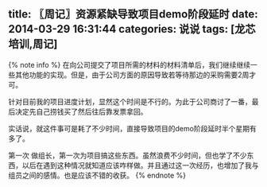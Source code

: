 title: 〖周记〗资源紧缺导致项目demo阶段延时
date: 2014-03-29 16:31:44
categories: 说说
tags: [龙芯培训,周记]
---
{% note info %}
在向公司提交了项目所需的材料的材料清单后，我们继续继续一些其他功能的实现。但是，由于公司方面的原因导致若等待那边的采购需要2周才可。

针对目前我的项目进度计划，显然这个时间是不行的。为此于公司商讨了一番，最后决定先自己捞钱买了然后往后靠发票拿回。

实话说，就这件事可是耗了不少时间，直接导致项目的demo阶段延时半个星期有多了。
<!--more-->
第一次 做组长，第一次为项目搞这些东西。虽然浪费不少时间，但也学了不少东西，以后在遇到这种情况就知道应该咋样做。并且通过这一次经历，也增加了我与组员之间的感情。也是应该不错的收获。
{% endnote %}
